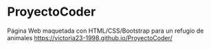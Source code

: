 # ProyectoCoder
Página Web maquetada con HTML/CSS/Bootstrap para un refugio de animales
https://victoria23-1998.github.io/ProyectoCoder/

